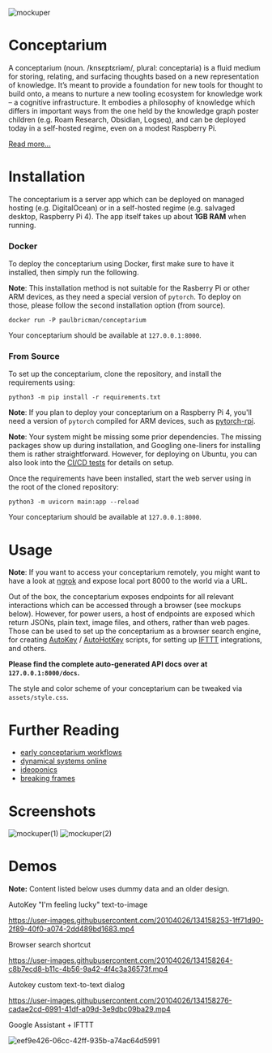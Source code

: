 ![mockuper](https://user-images.githubusercontent.com/20104026/133883441-0faae359-9335-46bf-b10c-27ebb8c274b3.png)

# Conceptarium
A conceptarium (noun. /knsɛptɛriəm/, plural: conceptaria) is a fluid medium for storing, relating, and surfacing thoughts based on a new representation of knowledge. It’s meant to provide a foundation for new tools for thought to build onto, a means to nurture a new tooling ecosystem for knowledge work – a cognitive infrastructure. It embodies a philosophy of knowledge which differs in important ways from the one held by the knowledge graph poster children (e.g. Roam Research, Obsidian, Logseq), and can be deployed today in a self-hosted regime, even on a modest Raspberry Pi.

[Read more...](https://paulbricman.com/thoughtware/conceptarium)

# Installation
The conceptarium is a server app which can be deployed on managed hosting (e.g. DigitalOcean) or in a self-hosted regime (e.g. salvaged desktop, Raspberry Pi 4). The app itself takes up about **1GB RAM** when running.

### Docker

To deploy the conceptarium using Docker, first make sure to have it installed, then simply run the following. 

**Note**: This installation method is not suitable for the Rasberry Pi or other ARM devices, as they need a special version of `pytorch`. To deploy on those, please follow the second installation option (from source).

```
docker run -P paulbricman/conceptarium 
```

Your conceptarium should be available at `127.0.0.1:8000`. 

### From Source

To set up the conceptarium, clone the repository, and install the requirements using:

```
python3 -m pip install -r requirements.txt
```
**Note**: If you plan to deploy your conceptarium on a Raspberry Pi 4, you'll need a version of `pytorch` compiled for ARM devices, such as [pytorch-rpi](https://github.com/ljk53/pytorch-rpi/blob/master/torch-1.9.0a0%2Bgitd69c22d-cp39-cp39-linux_aarch64.whl).

**Note**: Your system might be missing some prior dependencies. The missing packages show up during installation, and Googling one-liners for installing them is rather straightforward. However, for deploying on Ubuntu, you can also look into the [CI/CD tests](https://github.com/Psionica/conceptarium/blob/main/.github/workflows/pytest.yml) for details on setup.

Once the requirements have been installed, start the web server using in the root of the cloned repository:
```
python3 -m uvicorn main:app --reload
```

Your conceptarium should be available at `127.0.0.1:8000`. 

# Usage

**Note**: If you want to access your conceptarium remotely, you might want to have a look at [ngrok](https://ngrok.com/) and expose local port 8000 to the world via a URL.

Out of the box, the conceptarium exposes endpoints for all relevant interactions which can be accessed through a browser (see mockups below). However, for power users, a host of endpoints are exposed which return JSONs, plain text, image files, and others, rather than web pages. Those can be used to set up the conceptarium as a browser search engine, for creating [AutoKey](https://github.com/autokey/autokey) / [AutoHotKey](https://www.autohotkey.com/) scripts, for setting up [IFTTT](https://ifttt.com/) integrations, and others.

**Please find the complete auto-generated API docs over at `127.0.0.1:8000/docs`.**

The style and color scheme of your conceptarium can be tweaked via `assets/style.css`.

# Further Reading

- [early conceptarium workflows](https://paulbricman.com/reflections/early-conceptarium-workflows)
- [dynamical systems online](https://paulbricman.com/reflections/dynamical-systems-online)
- [ideoponics](https://paulbricman.com/reflections/ideoponics)
- [breaking frames](https://paulbricman.com/reflections/breaking-frames)

# Screenshots

![mockuper(1)](https://user-images.githubusercontent.com/20104026/133883445-b26de5d2-cd71-4a7f-8c0d-99ae25da2865.png)
![mockuper(2)](https://user-images.githubusercontent.com/20104026/133883515-37e7853f-171e-4760-bf03-a2fc557dc364.png)

# Demos

**Note:** Content listed below uses dummy data and an older design. 

AutoKey "I'm feeling lucky" text-to-image

https://user-images.githubusercontent.com/20104026/134158253-1ff71d90-2f89-40f0-a074-2dd489bd1683.mp4

Browser search shortcut

https://user-images.githubusercontent.com/20104026/134158264-c8b7ecd8-b11c-4b56-9a42-4f4c3a36573f.mp4

Autokey custom text-to-text dialog

https://user-images.githubusercontent.com/20104026/134158276-cadae2cd-6991-41df-a09d-3e9dbc09ba29.mp4

Google Assistant + IFTTT

![eef9e426-06cc-42ff-935b-a74ac64d5991](https://user-images.githubusercontent.com/20104026/134158774-8f820369-d6cc-4e6c-a485-50e29c458061.png)
